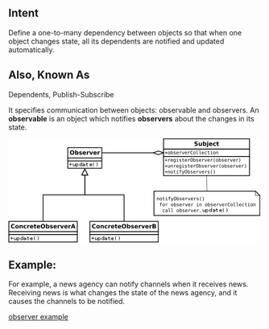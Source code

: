 Intent
---------
Define a one-to-many dependency between objects so that when one object
changes state, all its dependents are notified and updated automatically.

Also, Known As
-------------
Dependents, Publish-Subscribe

It specifies communication between objects: observable and observers.
An **observable** is an object which notifies **observers** about the changes in its state.

![observer.png](observer.png)

Example:
-
For example, a news agency can notify channels when it receives news.
Receiving news is what changes the state of the news agency, and it causes the channels to be notified.


[observer example](https://github.com/vamsi1998123/Java-Practice/tree/main/src/main/java/DesignPatterns/Observer)